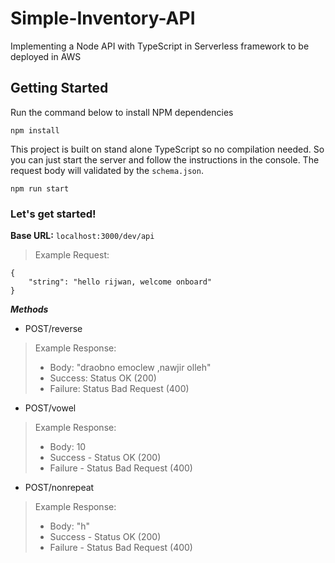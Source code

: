 # Simple-Inventory-API

Implementing a Node API with TypeScript in Serverless framework to be deployed in AWS

## Getting Started

Run the command below to install NPM dependencies

```
npm install
```

This project is built on stand alone TypeScript so no compilation needed. So you can just start the server and follow the instructions in the console. The request body will validated by the `schema.json`.

```
npm run start
```

### Let's get started!

**Base URL:**
`localhost:3000/dev/api`

> Example Request:

    {
        "string": "hello rijwan, welcome onboard"
    }

**_Methods_**

- POST/reverse

> Example Response:
>
> - Body: "draobno emoclew ,nawjir olleh"
> - Success: Status OK (200)
> - Failure: Status Bad Request (400)

- POST/vowel

> Example Response:
>
> - Body: 10
> - Success - Status OK (200)
> - Failure - Status Bad Request (400)

- POST/nonrepeat

> Example Response:
>
> - Body: "h"
> - Success - Status OK (200)
> - Failure - Status Bad Request (400)
